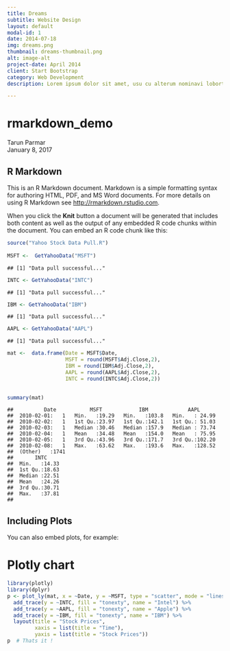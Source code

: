 ```yaml
---
title: Dreams
subtitle: Website Design
layout: default
modal-id: 1
date: 2014-07-18
img: dreams.png
thumbnail: dreams-thumbnail.png
alt: image-alt
project-date: April 2014
client: Start Bootstrap
category: Web Development
description: Lorem ipsum dolor sit amet, usu cu alterum nominavi lobortis. At duo novum diceret. Tantas apeirian vix et, usu sanctus postulant inciderint ut, populo diceret necessitatibus in vim. Cu eum dicam feugiat noluisse.

---
```

# rmarkdown_demo
Tarun Parmar  
January 8, 2017  



## R Markdown

This is an R Markdown document. Markdown is a simple formatting syntax for authoring HTML, PDF, and MS Word documents. For more details on using R Markdown see <http://rmarkdown.rstudio.com>.

When you click the **Knit** button a document will be generated that includes both content as well as the output of any embedded R code chunks within the document. You can embed an R code chunk like this:


```r
source("Yahoo Stock Data Pull.R")
 
MSFT <-  GetYahooData("MSFT")
```

```
## [1] "Data pull successful..."
```

```r
INTC <- GetYahooData("INTC")
```

```
## [1] "Data pull successful..."
```

```r
IBM <- GetYahooData("IBM")
```

```
## [1] "Data pull successful..."
```

```r
AAPL <- GetYahooData("AAPL")
```

```
## [1] "Data pull successful..."
```

```r
mat <-  data.frame(Date = MSFT$Date, 
                   MSFT = round(MSFT$Adj.Close,2),
                   IBM = round(IBM$Adj.Close,2),
                   AAPL = round(AAPL$Adj.Close,2),
                   INTC = round(INTC$Adj.Close,2))
 

summary(mat)
```

```
##          Date           MSFT            IBM             AAPL       
##  2010-02-01:   1   Min.   :19.29   Min.   :103.8   Min.   : 24.99  
##  2010-02-02:   1   1st Qu.:23.97   1st Qu.:142.1   1st Qu.: 51.03  
##  2010-02-03:   1   Median :30.46   Median :157.9   Median : 73.74  
##  2010-02-04:   1   Mean   :34.48   Mean   :154.0   Mean   : 75.95  
##  2010-02-05:   1   3rd Qu.:43.96   3rd Qu.:171.7   3rd Qu.:102.20  
##  2010-02-08:   1   Max.   :63.62   Max.   :193.6   Max.   :128.52  
##  (Other)   :1741                                                   
##       INTC      
##  Min.   :14.33  
##  1st Qu.:18.63  
##  Median :22.51  
##  Mean   :24.26  
##  3rd Qu.:30.71  
##  Max.   :37.81  
## 
```

## Including Plots

You can also embed plots, for example:

 
# Plotly chart 

```r
library(plotly)
library(dplyr)
p <- plot_ly(mat, x = ~Date, y = ~MSFT, type = "scatter", mode = "lines", fill = "tozeroy", name = "Microsoft") %>% 
  add_trace(y = ~INTC, fill = "tonexty", name = "Intel") %>% 
  add_trace(y = ~AAPL, fill = "tonexty", name = "Apple") %>% 
  add_trace(y = ~IBM, fill = "tonexty", name = "IBM") %>% 
  layout(title = "Stock Prices", 
         xaxis = list(title = "Time"),
         yaxis = list(title = "Stock Prices"))
p  # Thats it !
```

